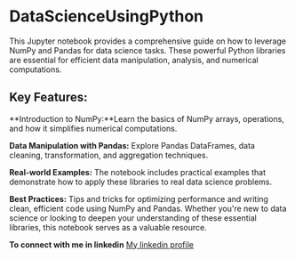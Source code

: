 # DataScienceUsingPython
This Jupyter notebook provides a comprehensive guide on how to leverage NumPy and Pandas for data science tasks. These powerful Python libraries are essential for efficient data manipulation, analysis, and numerical computations.

## Key Features:
**Introduction to NumPy:**Learn the basics of NumPy arrays, operations, and how it simplifies numerical computations.

**Data Manipulation with Pandas:** Explore Pandas DataFrames, data cleaning, transformation, and aggregation techniques.

**Real-world Examples:** The notebook includes practical examples that demonstrate how to apply these libraries to real data science problems.

**Best Practices:** Tips and tricks for optimizing performance and writing clean, efficient code using NumPy and Pandas.
Whether you're new to data science or looking to deepen your understanding of these essential libraries, this notebook serves as a valuable resource.


**To connect with me in linkedin**
[My linkedin profile](https://www.linkedin.com/in/meghana-andhavarapu-4b88a6244/)
